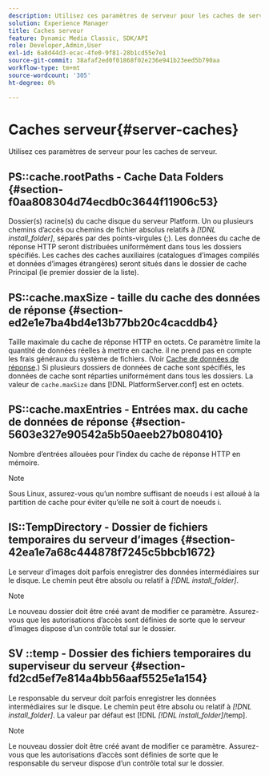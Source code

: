 ```yaml
---
description: Utilisez ces paramètres de serveur pour les caches de serveur.
solution: Experience Manager
title: Caches serveur
feature: Dynamic Media Classic, SDK/API
role: Developer,Admin,User
exl-id: 6a8d44d3-ecac-4fe0-9f81-28b1cd55e7e1
source-git-commit: 38afaf2ed0f01868f02e236e941b23eed5b790aa
workflow-type: tm+mt
source-wordcount: '305'
ht-degree: 0%

---
```


# Caches serveur{#server-caches}

Utilisez ces paramètres de serveur pour les caches de serveur.

## PS::cache.rootPaths - Cache Data Folders {#section-f0aa808304d74ecdb0c3644f11906c53}

Dossier(s) racine(s) du cache disque du serveur Platform. Un ou plusieurs chemins d’accès ou chemins de fichier absolus relatifs à *[!DNL install_folder]*, séparés par des points-virgules (;). Les données du cache de réponse HTTP seront distribuées uniformément dans tous les dossiers spécifiés. Les caches des caches auxiliaires (catalogues d’images compilés et données d’images étrangères) seront situés dans le dossier de cache Principal (le premier dossier de la liste).

## PS::cache.maxSize - taille du cache des données de réponse {#section-ed2e1e7ba4bd4e13b77bb20c4cacddb4}

Taille maximale du cache de réponse HTTP en octets. Ce paramètre limite la quantité de données réelles à mettre en cache. il ne prend pas en compte les frais généraux du système de fichiers. (Voir [Cache de données de réponse](../../../../is-api/image-serving-api-ref/c-configuration-and-administration/c-data-caches/c-response-data-cache.md#concept-81ea996c242441f2a69f7e9d9b3a29ca).) Si plusieurs dossiers de données de cache sont spécifiés, les données de cache sont réparties uniformément dans tous les dossiers. La valeur de `cache.maxSize` dans [!DNL PlatformServer.conf] est en octets.

## PS::cache.maxEntries - Entrées max. du cache de données de réponse {#section-5603e327e90542a5b50aeeb27b080410}

Nombre d’entrées allouées pour l’index du cache de réponse HTTP en mémoire.

>[!NOTE]
>
>Sous Linux, assurez-vous qu’un nombre suffisant de noeuds i est alloué à la partition de cache pour éviter qu’elle ne soit à court de noeuds i.

## IS::TempDirectory - Dossier de fichiers temporaires du serveur d’images {#section-42ea1e7a68c444878f7245c5bbcb1672}

Le serveur d’images doit parfois enregistrer des données intermédiaires sur le disque. Le chemin peut être absolu ou relatif à *[!DNL install_folder]*.

>[!NOTE]
>
>Le nouveau dossier doit être créé avant de modifier ce paramètre. Assurez-vous que les autorisations d’accès sont définies de sorte que le serveur d’images dispose d’un contrôle total sur le dossier.

## SV ::temp - Dossier des fichiers temporaires du superviseur du serveur {#section-fd2cd5ef7e814a4bb56aaf5525e1a154}

Le responsable du serveur doit parfois enregistrer les données intermédiaires sur le disque. Le chemin peut être absolu ou relatif à *[!DNL install_folder]*. La valeur par défaut est [!DNL *[!DNL install_folder]*/temp].

>[!NOTE]
>
>Le nouveau dossier doit être créé avant de modifier ce paramètre. Assurez-vous que les autorisations d’accès sont définies de sorte que le responsable du serveur dispose d’un contrôle total sur le dossier.
